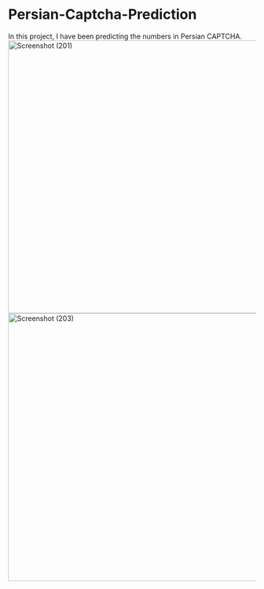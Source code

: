 # Persian-Captcha-Prediction
In this project, I have been predicting the numbers in Persian CAPTCHA.
<img width="736" height="555" alt="Screenshot (201)" src="https://github.com/user-attachments/assets/144b8776-42d6-44a1-af9a-a4e5ce0a08c7" />
<img width="759" height="545" alt="Screenshot (203)" src="https://github.com/user-attachments/assets/2dc674ae-7d3d-464f-9ee5-9e6fe96892d3" />
